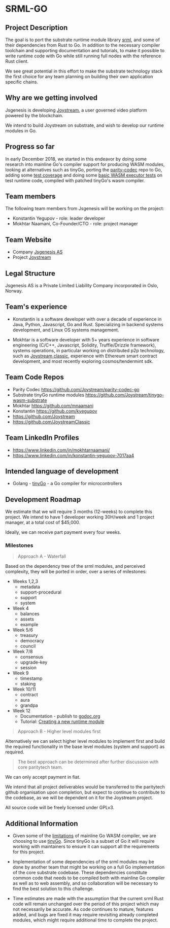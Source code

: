 # SRML-GO

## Project Description
The goal is to port the substrate runtime module library [srml](https://github.com/paritytech/substrate/tree/master/srml), and some of their dependencies from Rust to Go. In addition to the necessary compiler toolchain and supporting documentation and tutorials, to make it possible to write runtime code with Go while still running full nodes with the reference Rust client.

We see great potential in this effort to make the substrate technology stack the first choice for any team planning on building their own application specific chains.

## Why are we getting involved
Jsgenesis is developing [Joystream](https://www.joystream.org), a user governed video platform powered by the blockchain.

We intend to build Joystream on substrate, and wish to develop our runtime modules in Go.

## Progress so far
In early December 2018, we started in this endeavor by doing some research into mainline Go's compiler support for producing WASM modules, looking at alternatives such as tinyGo, porting the [parity-codec](https://github.com/Joystream/parity-codec-go) repo to Go, adding some [test coverage](https://github.com/paritytech/parity-codec/pull/23) and doing some [basic WASM executor tests](https://github.com/Joystream/tinygo-wasm-substrate) on test runtime code, compiled with patched tinyGo's wasm compiler.

## Team members
The following team members from Jsgenesis will be working on the project:

* Konstantin Yegupov - role: leader developer
* Mokhtar Naamani, Co-Founder/CTO - role: project manager

## Team Website
* Company [Jsgenesis AS](https://www.jsgenesis.com)
* Project [Joystream](https://www.joystream.org)

## Legal Structure
Jsgenesis AS is a Private Limited Liability Company incorporated in Oslo, Norway.

## Team's experience
* Konstantin is a software developer with over a decade of experience in Java, Python, Javascript, Go and Rust. Specializing in backend systems development, and Linux OS systems management.

* Mokhtar is a software developer with 5+ years experience in software engineering (C/C++, Javascript, Solidity, Truffle/Drizzle framework), systems operations, in particular working on distributed p2p technology, such as [Joystream classic](https://github.com/JoystreamClassic), experience with Ethereum smart contract development, and most recently exploring cosmos/tendermint sdk.

## Team Code Repos
* Parity Codec https://github.com/Joystream/parity-codec-go
* Substrate tinyGo runtime modules https://github.com/Joystream/tinygo-wasm-substrate
* Mokhtar https://github.com/mnaamani
* Konstantin https://github.com/kyegupov
* https://github.com/Joystream
* https://github.com/JoystreamClassic

## Team LinkedIn Profiles
* https://www.linkedin.com/in/mokhtarnaamani/
* https://www.linkedin.com/in/konstantin-yegupov-7017aa4

## Intended language of development
* Golang - [tinyGo](https://github.com/aykevl/tinygo) -  a Go compiler for microcontrollers


## Development Roadmap
We estimate that we will require 3 months (12-weeks) to complete this project. We intend to have 1 developer working 30H/week and 1 project manager, at a total cost of $45,000.

Ideally, we can receive part payment every four weeks.

### Milestones
> Approach A - Waterfall

Based on the dependency tree of the srml modules, and perceived complexity, they will be ported in order, over a series of milestones:

- Weeks 1,2,3
  * metadata
  * support-procedural
  * support
  * system
- Week 4
  * balances
  * assets
  * example
- Week 5/6
  * treasury
  * democracy
  * council
- Week 7/8
  * consensus
  * upgrade-key
  * session
- Week 9
  * timestamp
  * staking
- Week 10/11
  * contract
  * aura
  * grandpa
- Week 12
  * Documentation - publish to [godoc.org](https://godoc.org/)
  * Tutorial: [Creating a new runtime module](https://substrate.readme.io/docs/creating-a-custom-substrate-chain#section-step-3-create-a-new-runtime-module)

> Approach B - Higher level modules first

Alternatively we can select higher level modules to implement first and build the required functionality in the base level modules (system and support) as required.

> The best approach can be determined after further discussion with core paritytech team.

We can only accept payment in fiat.

We intend that all project deliverables would be transferred to the paritytech github organisation upon completion, but expect to continue to contribute to the codebase, as we will be dependent on it for the Joystream project.

All source code will be freely licensed under GPLv3.

## Additional Information
* Given some of the [limitations](https://github.com/golang/go/issues/25612) of mainline Go WASM compiler, we are choosing to use [tinyGo](https://github.com/aykevl/tinygo). Since tinyGo is a subset of Go it will require working with maintainers to ensure it can support all the requirements for this project.

* Implementation of some dependencies of the srml modules may be done by another team that might be working on a full Go implementation of the core substrate codebase. These dependencies constitute common code that needs to be compiled both with mainline Go compiler as well as to web assembly, and so collaboration will be necessary to find the best solution to this challenge.

* Time estimates are made with the assumption that the current srml Rust code will remain unchanged over the period of this project which may not necessarily be accurate. As code continues to mature, features added, and bugs are fixed it may require revisiting already completed modules, which might require additional time to complete the project.
